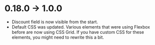 # 0.18.0 -> 1.0.0
* Discount field is now visible from the start.
* Default CSS was updated. Various elements that were using Flexbox before are now using CSS Grid. If you have custom CSS for these elements, you might need to rewrite this a bit.
